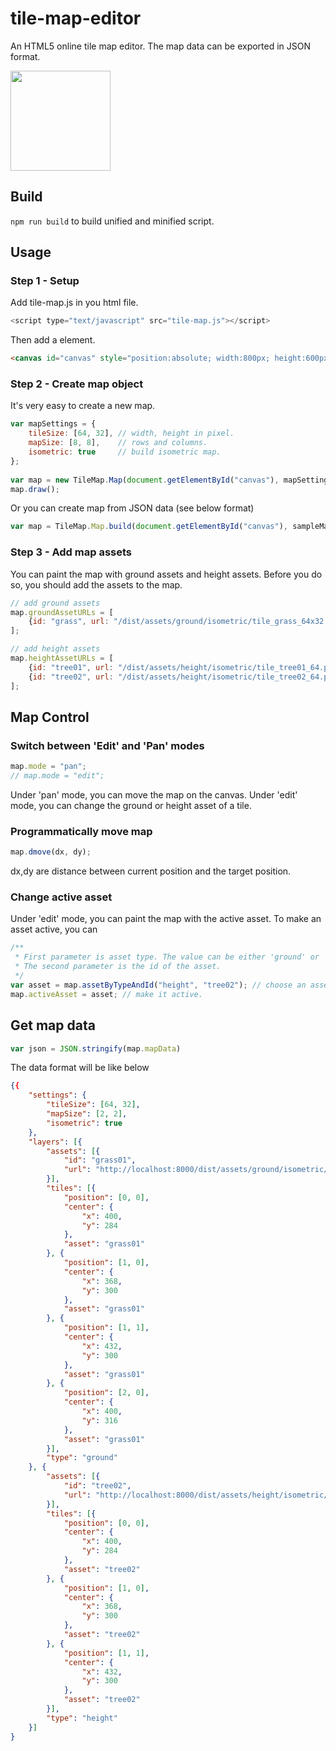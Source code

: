 # tile-map-editor
An HTML5 online tile map editor. The map data can be exported in JSON format.

<img src="https://user-images.githubusercontent.com/742769/29623655-a81fc21e-8859-11e7-887b-b0a07c9904a1.png" width="160">


## Build
`npm run build` to build unified and minified script.


## Usage
### Step 1 - Setup
Add tile-map.js in you html file.
```javascript
<script type="text/javascript" src="tile-map.js"></script>
```
Then add a <canvas> element.
```html
<canvas id="canvas" style="position:absolute; width:800px; height:600px;"></canvas>
```

### Step 2 - Create map object
It's very easy to create a new map.
```javascript
var mapSettings = {
    tileSize: [64, 32], // width, height in pixel.
    mapSize: [8, 8],    // rows and columns.
    isometric: true     // build isometric map.
};
  
var map = new TileMap.Map(document.getElementById("canvas"), mapSettings);
map.draw();
```
Or you can create map from JSON data (see below format)
```javascript
var map = TileMap.Map.build(document.getElementById("canvas"), sampleMapData);
```

### Step 3 - Add map assets
You can paint the map with ground assets and height assets. Before you do so, you should add the assets to the map.

```javascript
// add ground assets
map.groundAssetURLs = [
    {id: "grass", url: "/dist/assets/ground/isometric/tile_grass_64x32.png"}
];

// add height assets
map.heightAssetURLs = [
    {id: "tree01", url: "/dist/assets/height/isometric/tile_tree01_64.png"},
    {id: "tree02", url: "/dist/assets/height/isometric/tile_tree02_64.png"}
];
```

## Map Control
### Switch between 'Edit' and 'Pan' modes
```javascript
map.mode = "pan";
// map.mode = "edit";
```
Under 'pan' mode, you can move the map on the canvas. Under 'edit' mode, you can change the ground or height asset of a tile.

### Programmatically move map
```javascript
map.dmove(dx, dy);
```
dx,dy are distance between current position and the target position.

### Change active asset
Under 'edit' mode, you can paint the map with the active asset. To make an asset active, you can
```javascript
/**
 * First parameter is asset type. The value can be either 'ground' or 'height'.
 * The second parameter is the id of the asset.
 */
var asset = map.assetByTypeAndId("height", "tree02"); // choose an asset.
map.activeAsset = asset; // make it active.
```

## Get map data
```javascript
var json = JSON.stringify(map.mapData)
```
The data format will be like below

```json
{{
    "settings": {
        "tileSize": [64, 32],
        "mapSize": [2, 2],
        "isometric": true
    },
    "layers": [{
        "assets": [{
            "id": "grass01",
            "url": "http://localhost:8000/dist/assets/ground/isometric/tile_grass01_64x32.png"
        }],
        "tiles": [{
            "position": [0, 0],
            "center": {
                "x": 400,
                "y": 284
            },
            "asset": "grass01"
        }, {
            "position": [1, 0],
            "center": {
                "x": 368,
                "y": 300
            },
            "asset": "grass01"
        }, {
            "position": [1, 1],
            "center": {
                "x": 432,
                "y": 300
            },
            "asset": "grass01"
        }, {
            "position": [2, 0],
            "center": {
                "x": 400,
                "y": 316
            },
            "asset": "grass01"
        }],
        "type": "ground"
    }, {
        "assets": [{
            "id": "tree02",
            "url": "http://localhost:8000/dist/assets/height/isometric/tile_tree02_64.png"
        }],
        "tiles": [{
            "position": [0, 0],
            "center": {
                "x": 400,
                "y": 284
            },
            "asset": "tree02"
        }, {
            "position": [1, 0],
            "center": {
                "x": 368,
                "y": 300
            },
            "asset": "tree02"
        }, {
            "position": [1, 1],
            "center": {
                "x": 432,
                "y": 300
            },
            "asset": "tree02"
        }],
        "type": "height"
    }]
}
```
